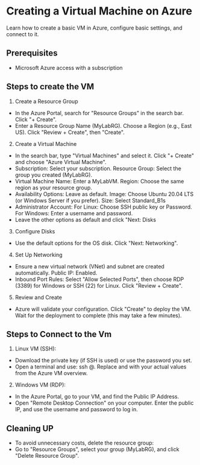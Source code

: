 # Creating a Virtual Machine on Azure
Learn how to create a basic VM in Azure, configure basic settings, and connect to it.

## Prerequisites
- Microsoft Azure access with a subscription
  
## Steps to create the VM 
1. Create a Resource Group
- In the Azure Portal, search for "Resource Groups" in the search bar. Click "+ Create".
- Enter a Resource Group Name (MyLabRG). Choose a Region (e.g., East US). Click "Review + Create", then "Create".
2. Create a Virtual Machine
- In the search bar, type "Virtual Machines" and select it. Click "+ Create" and choose "Azure Virtual Machine".
- Subscription: Select your subscription. Resource Group: Select the group you created (MyLabRG).
- Virtual Machine Name: Enter a MyLabVM. Region: Choose the same region as your resource group.
- Availability Options: Leave as default. Image: Choose Ubuntu 20.04 LTS (or Windows Server if you prefer). Size: Select Standard_B1s 
- Administrator Account: For Linux: Choose SSH public key or Password. For Windows: Enter a username and password.
- Leave the other options as default and click "Next: Disks
3. Configure Disks
- Use the default options for the OS disk. Click "Next: Networking".
4. Set Up Networking
- Ensure a new virtual network (VNet) and subnet are created automatically. Public IP: Enabled.
- Inbound Port Rules: Select "Allow Selected Ports", then choose RDP (3389) for Windows or SSH (22) for Linux. Click "Review + Create".
5. Review and Create
- Azure will validate your configuration. Click "Create" to deploy the VM. Wait for the deployment to complete (this may take a few minutes).

## Steps to Connect to the Vm
1. Linux VM (SSH):
- Download the private key (if SSH is used) or use the password you set.
- Open a terminal and use: ssh <username>@<public-ip>. Replace <username> and <public-ip> with your actual values from the Azure VM overview.
2. Windows VM (RDP):
- In the Azure Portal, go to your VM, and find the Public IP Address.
- Open "Remote Desktop Connection" on your computer. Enter the public IP, and use the username and password to log in.

## Cleaning UP
- To avoid unnecessary costs, delete the resource group:
- Go to "Resource Groups", select your group (MyLabRG), and click "Delete Resource Group".
